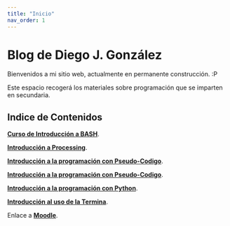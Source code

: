 ```yaml
---
title: "Inicio"
nav_order: 1
---
```



# Blog de Diego J. González

Bienvenidos a mi sitio web, actualmente en permanente construcción.
:P

Este espacio recogerá los materiales sobre programación que se imparten en 
secundaria.

## Indice de Contenidos


**[Curso de Introducción a BASH](bash)**.

**[Introducción a Processing](processing)**.

**[Introducción a la programación con Pseudo-Codigo](pseudo-code)**.

**[Introducción a la programación con Pseudo-Codigo](pseudo-code)**.

**[Introducción a la programación con Python](python)**.

**[Introducción al uso de la Termina](terminal)**.

Enlace a **[Moodle](https://dgmx.duckdns.org)**.


